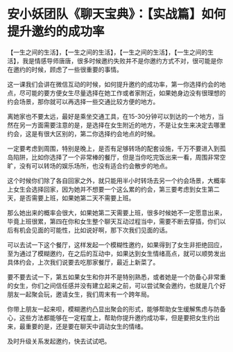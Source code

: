 # 安小妖团队《聊天宝典》：【实战篇】如何提升邀约的成功率

【一生之间的生活】，【一生之间的生活】，【一生之间的生活】，【一生之间的生活】，我是情感导师唐唐，很多时候邀约失败并不是你邀约方式不对，很可能是你在邀约的时候，顾虑了一些很重要的事情。

这一课我们会讲在微信互动的时候，如何提升邀约的成功率，第一你选择约会的地点，尽可能的要方便女生尽量选择在她工作或者家附近，如果她身边没有很理想的约会场景，那你就可以再选择一些交通比较方便的地方。

离她家也不要太远，最好是乘坐交通工具，在15-30分钟可以到达的一个地方，当然在另一方面需要注意的是，是选择在女生附近的地方，不是让女生来决定去哪里约会，这是有很大区别的，第二你选择约会地点的时候。

一定要考虑到周围，特别是晚上，是否有足够转场的配套设施，千万不要进入到孤岛陷阱，比如你选择了一个非常棒的餐厅，但是当你吃完饭出来一看，周围非常空旷，没有可以转场的娱乐场所，也没有适合约会散步的地点。

这个时候你们除了各自回家之外，就只能用半小时转场去另一个约会场景，大概率上女生会选择回家，因为她并不想要一个这么累的约会，第三要考虑到女生第二天，是否需要上班，如果她第二天不需要上班。

那么她出来的概率会很大，如果她第二天需要上班，很多时候她不一定愿意出来，毕竟上班很累，第四在你和女生整个聊天互动过程当中，需要不断去穿插，你们以后有机会见面的可能性，比如说好啊，那下次我们见面的话。

可以去试一下这个餐厅，这样发起一个模糊性邀约，如果得到了女生非拒绝回应，至为通过了模糊邀约，在之后的互动中，如果达到女生情绪高点，就可以顺势发出具体约会，上次我们说要去吃那家餐厅，最近上新菜了。

要不要去试一下，第五如果女生和你并不是特别熟悉，或者她是一个防备心非常重的女生，你们之间信任感并没有建立起来之前，可以尝试聚会邀约，也就是几个好朋友一起聚会玩，邀请女生，我们周末有一个跨年局。

你带上朋友一起来呗，模糊邀约凸显出聚会的形式，能够帮助女生缓解焦虑与防备心，这些方法都能够在一定程度上，帮助你提升邀约成功率，但是要把女生约出来，最重要的是，还是要在聊天中调动女生的情绪。

及时升级关系发起邀约，快去试试吧。
